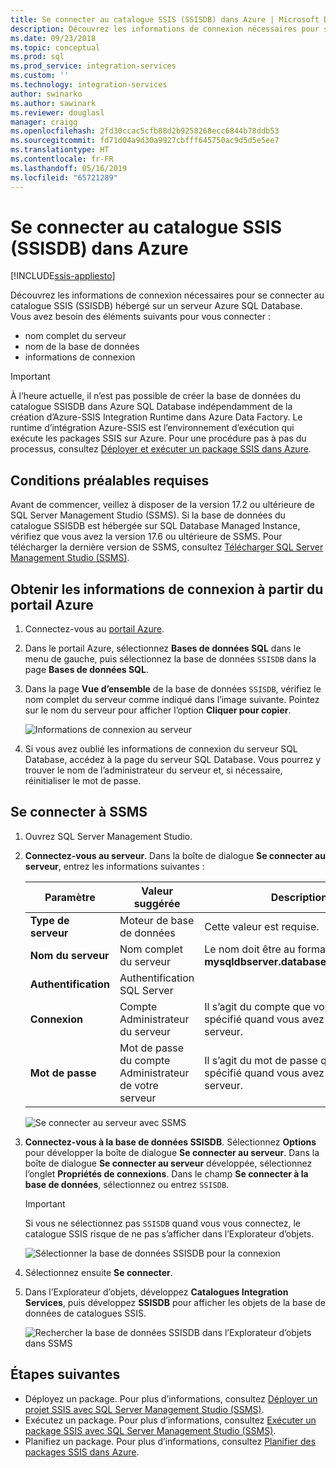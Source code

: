 ```yaml
---
title: Se connecter au catalogue SSIS (SSISDB) dans Azure | Microsoft Docs
description: Découvrez les informations de connexion nécessaires pour se connecter au catalogue SSIS (SSISDB) hébergé sur un serveur Azure SQL Database.
ms.date: 09/23/2018
ms.topic: conceptual
ms.prod: sql
ms.prod_service: integration-services
ms.custom: ''
ms.technology: integration-services
author: swinarko
ms.author: sawinark
ms.reviewer: douglasl
manager: craigg
ms.openlocfilehash: 2fd30ccac5cfb88d2b9258268ecc6844b78ddb53
ms.sourcegitcommit: fd71d04a9d30a9927cbfff645750ac9d5d5e5ee7
ms.translationtype: HT
ms.contentlocale: fr-FR
ms.lasthandoff: 05/16/2019
ms.locfileid: "65721289"
---
```

# <a name="connect-to-the-ssis-catalog-ssisdb-in-azure"></a>Se connecter au catalogue SSIS (SSISDB) dans Azure

[!INCLUDE[ssis-appliesto](../../includes/ssis-appliesto-ssvrpluslinux-asdb-asdw-xxx.md)]



Découvrez les informations de connexion nécessaires pour se connecter au catalogue SSIS (SSISDB) hébergé sur un serveur Azure SQL Database. Vous avez besoin des éléments suivants pour vous connecter :
- nom complet du serveur
- nom de la base de données
- informations de connexion 

> [!IMPORTANT]
> À l’heure actuelle, il n’est pas possible de créer la base de données du catalogue SSISDB dans Azure SQL Database indépendamment de la création d’Azure-SSIS Integration Runtime dans Azure Data Factory. Le runtime d’intégration Azure-SSIS est l’environnement d’exécution qui exécute les packages SSIS sur Azure. Pour une procédure pas à pas du processus, consultez [Déployer et exécuter un package SSIS dans Azure](https://docs.microsoft.com/azure/data-factory/tutorial-create-azure-ssis-runtime-portal). 

## <a name="prerequisites"></a>Conditions préalables requises
Avant de commencer, veillez à disposer de la version 17.2 ou ultérieure de SQL Server Management Studio (SSMS). Si la base de données du catalogue SSISDB est hébergée sur SQL Database Managed Instance, vérifiez que vous avez la version 17.6 ou ultérieure de SSMS. Pour télécharger la dernière version de SSMS, consultez [Télécharger SQL Server Management Studio (SSMS)](https://docs.microsoft.com/sql/ssms/download-sql-server-management-studio-ssms).

## <a name="get-the-connection-info-from-the-azure-portal"></a>Obtenir les informations de connexion à partir du portail Azure
1. Connectez-vous au [portail Azure](https://portal.azure.com/).
2. Dans le portail Azure, sélectionnez **Bases de données SQL** dans le menu de gauche, puis sélectionnez la base de données `SSISDB` dans la page **Bases de données SQL**. 
3. Dans la page **Vue d’ensemble** de la base de données `SSISDB`, vérifiez le nom complet du serveur comme indiqué dans l’image suivante. Pointez sur le nom du serveur pour afficher l’option **Cliquer pour copier**.

    ![Informations de connexion au serveur](media/ssis-azure-connect-to-catalog-database/server-name.png) 

4. Si vous avez oublié les informations de connexion du serveur SQL Database, accédez à la page du serveur SQL Database. Vous pourrez y trouver le nom de l’administrateur du serveur et, si nécessaire, réinitialiser le mot de passe.

## <a name="connect-with-ssms"></a>Se connecter à SSMS
1. Ouvrez SQL Server Management Studio.

2. **Connectez-vous au serveur**. Dans la boîte de dialogue **Se connecter au serveur**, entrez les informations suivantes :

   | Paramètre       | Valeur suggérée | Description | 
   | ------------ | ------------------ | ------------------------------------------------- | 
   | **Type de serveur** | Moteur de base de données | Cette valeur est requise. |
   | **Nom du serveur** | Nom complet du serveur | Le nom doit être au format suivant : **mysqldbserver.database.windows.net**. |
   | **Authentification** | Authentification SQL Server | |
   | **Connexion** | Compte Administrateur du serveur | Il s’agit du compte que vous avez spécifié quand vous avez créé le serveur. |
   | **Mot de passe** | Mot de passe du compte Administrateur de votre serveur | Il s’agit du mot de passe que vous avez spécifié quand vous avez créé le serveur. |

    ![Se connecter au serveur avec SSMS](media/ssis-azure-connect-to-catalog-database/ssisdb-connect-1.png)

3. **Connectez-vous à la base de données SSISDB**. Sélectionnez **Options** pour développer la boîte de dialogue **Se connecter au serveur**. Dans la boîte de dialogue **Se connecter au serveur** développée, sélectionnez l’onglet **Propriétés de connexions**. Dans le champ **Se connecter à la base de données**, sélectionnez ou entrez `SSISDB`.

    > [!IMPORTANT]
    > Si vous ne sélectionnez pas `SSISDB` quand vous vous connectez, le catalogue SSIS risque de ne pas s’afficher dans l’Explorateur d’objets.

    ![Sélectionner la base de données SSISDB pour la connexion](media/ssis-azure-connect-to-catalog-database/ssisdb-connect-2.png)

4. Sélectionnez ensuite **Se connecter**.

5. Dans l’Explorateur d’objets, développez **Catalogues Integration Services**, puis développez **SSISDB** pour afficher les objets de la base de données de catalogues SSIS.

    ![Rechercher la base de données SSISDB dans l’Explorateur d’objets dans SSMS](media/ssis-azure-connect-to-catalog-database/ssisdb-connect-3.png)

## <a name="next-steps"></a>Étapes suivantes
- Déployez un package. Pour plus d’informations, consultez [Déployer un projet SSIS avec SQL Server Management Studio (SSMS)](../ssis-quickstart-deploy-ssms.md).
- Exécutez un package. Pour plus d’informations, consultez [Exécuter un package SSIS avec SQL Server Management Studio (SSMS)](../ssis-quickstart-run-ssms.md).
- Planifiez un package. Pour plus d’informations, consultez [Planifier des packages SSIS dans Azure](ssis-azure-schedule-packages.md).
